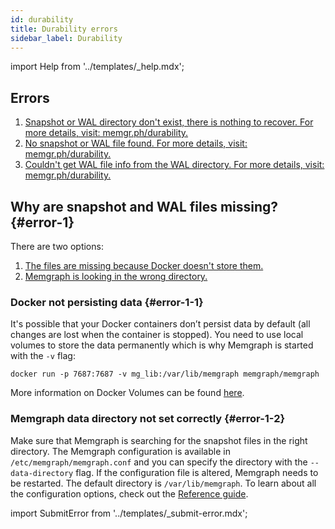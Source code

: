 ```yaml
---
id: durability
title: Durability errors
sidebar_label: Durability
---
```


import Help from '../templates/_help.mdx';

<Help/>

## Errors

1. [Snapshot or WAL directory don't exist, there is nothing to recover. For more
   details, visit: memgr.ph/durability.](#error-1)
2. [No snapshot or WAL file found. For more details, visit:
   memgr.ph/durability.](#error-1)
3. [Couldn't get WAL file info from the WAL directory. For more details, visit:
   memgr.ph/durability.](#error-1)

## Why are snapshot and WAL files missing? {#error-1}

There are two options:
1. [The files are missing because Docker doesn't store them.](#error-1-1)
2. [Memgraph is looking in the wrong directory.](#error-1-2)

### Docker not persisting data {#error-1-1}

It's possible that your Docker containers don’t persist data by default (all
changes are lost when the container is stopped). You need to use local volumes
to store the data permanently which is why Memgraph is started with the `-v`
flag:

```console
docker run -p 7687:7687 -v mg_lib:/var/lib/memgraph memgraph/memgraph
```

More information on Docker Volumes can be found
[here](https://docs.docker.com/storage/volumes/).

### Memgraph data directory not set correctly {#error-1-2}

Make sure that Memgraph is searching for the snapshot files in the right
directory. The Memgraph configuration is available in
`/etc/memgraph/memgraph.conf` and you can specify the directory with the
`--data-directory` flag. If the configuration file is altered, Memgraph needs to
be restarted. The default directory is `/var/lib/memgraph`. To learn about all
the configuration options, check out the [Reference
guide](/memgraph/reference-guide/configuration).

import SubmitError from '../templates/_submit-error.mdx';

<SubmitError/>
